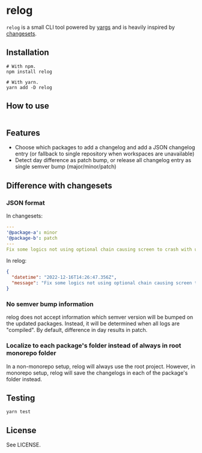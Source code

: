 # relog

`relog` is a small CLI tool powered by [yargs](https://github.com/yargs/yargs) and is heavily inspired by [changesets](https://github.com/changesets/changesets).

## Installation

```shell
# With npm.
npm install relog

# With yarn.
yarn add -D relog
```

## How to use

```shell

```

## Features

- Choose which packages to add a changelog and add a JSON changelog entry (or fallback to single repository when workspaces are unavailable)
- Detect day difference as patch bump, or release all changelog entry as single semver bump (major/minor/patch)

## Difference with changesets

### JSON format

In changesets:

```yaml
---
'@package-a': minor
'@package-b': patch
---
Fix some logics not using optional chain causing screen to crash with undefined value
```

In relog:

```json
{
  "datetime": "2022-12-16T14:26:47.356Z",
  "message": "Fix some logics not using optional chain causing screen to crash with undefined value"
}
```

### No semver bump information

relog does not accept information which semver version will be bumped on the updated packages. Instead, it will be determined when all logs are "compiled". By default, difference in day results in patch.

### Localize to each package's folder instead of always in root monorepo folder

In a non-monorepo setup, relog will always use the root project. However, in monorepo setup, relog will save the changelogs in each of the package's folder instead.

## Testing

```shell
yarn test
```

## License

See LICENSE.
